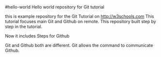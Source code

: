 #hello-world
Hello world repository for Git tutorial

this is example repository for the Git Tutorial on http://w3schools.com
This tutorial focuses main Git and Github on remote.
This repository built step by step in the tutorial.

Now it includes  Steps for Github 

Git and Github both are different. Git allows the command to communicate Github.


